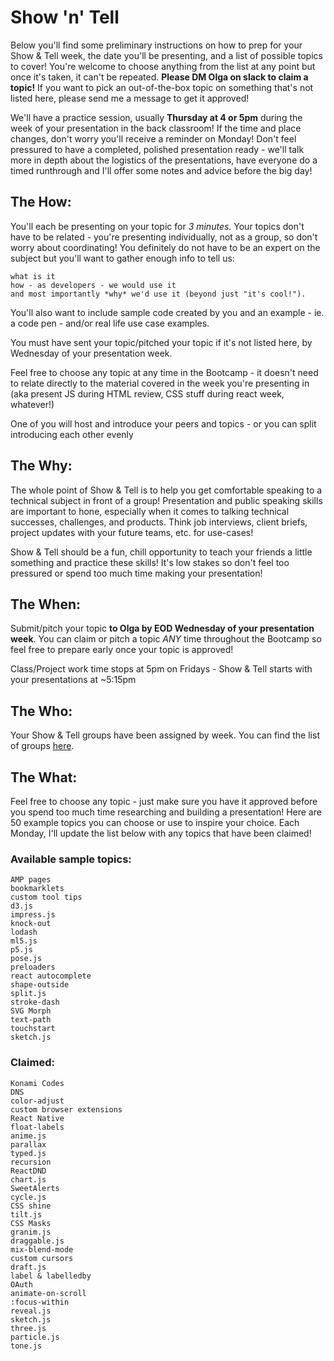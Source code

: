 # Show 'n' Tell

Below you'll find some preliminary instructions on how to prep for your Show & Tell week, the date you'll be presenting, and a list of possible topics to cover!  You're welcome to choose anything from the list at any point but once it's taken, it can't be repeated. **Please DM Olga on slack to claim a topic!** If you want to pick an out-of-the-box topic on something that's not listed here, please send me a message to get it approved! 

We'll have a practice session, usually **Thursday at 4 or 5pm** during the week of your presentation in the back classroom! If the time and place changes, don't worry you'll receive a reminder on Monday! Don't feel pressured to have a completed, polished presentation ready - we'll talk more in depth about the logistics of the presentations, have everyone do a timed runthrough and I'll offer some notes and advice before the big day!

## The How:
You'll each be presenting on your topic for *3 minutes*. Your topics don't have to be related - you're presenting individually, not as a group, so don't worry about coordinating! You definitely do not have to be an expert on the subject but you'll want to gather enough info to tell us:
```
what is it
how - as developers - we would use it
and most importantly *why* we'd use it (beyond just "it's cool!"). 
```
You'll also want to include sample code created by you and an example - ie. a code pen - and/or real life use case examples. 

You must have sent your topic/pitched your topic if it's not listed here, by Wednesday of your presentation week.

Feel free to choose any topic at any time in the Bootcamp - it doesn't need to relate directly to the material covered in the week you're presenting in (aka present JS during HTML review, CSS stuff during react week, whatever!)

One of you will host and introduce your peers and topics - or you can split introducing each other evenly

## The Why:
The whole point of Show & Tell is to help you get comfortable speaking to a technical subject in front of a group! Presentation and public speaking skills are important to hone, especially when it comes to talking technical successes, challenges, and products. Think job interviews, client briefs, project updates with your future teams, etc. for use-cases!

Show & Tell should be a fun, chill opportunity to teach your friends a little something and practice these skills! It's low stakes so don't feel too pressured or spend too much time making your presentation! 

## The When:
Submit/pitch your topic **to Olga by EOD Wednesday of your presentation week**. You can claim or pitch a topic *ANY* time throughout the Bootcamp so feel free to prepare early once your topic is approved!

Class/Project work time stops at 5pm on Fridays - Show & Tell starts with your presentations at ~5:15pm

## The Who:
Your Show & Tell groups have been assigned by week. You can find the list of groups [here](https://docs.google.com/spreadsheets/d/1BJcOU0NTPuH9FJcuvqABjMNM2h8X24lpx_fPKzrO0m4/edit?usp=sharing).

## The What:
Feel free to choose any topic - just make sure you have it approved before you spend too much time researching and building a presentation! Here are 50 example topics you can choose or use to inspire your choice. Each Monday, I'll update the list below with any topics that have been claimed!

### Available sample topics:
```
AMP pages
bookmarklets
custom tool tips
d3.js
impress.js
knock-out
lodash
ml5.js
p5.js
pose.js
preloaders
react autocomplete
shape-outside
split.js
stroke-dash
SVG Morph
text-path
touchstart
sketch.js
```

### Claimed:
```
Konami Codes
DNS
color-adjust
custom browser extensions
React Native
float-labels
anime.js
parallax
typed.js
recursion
ReactDND
chart.js
SweetAlerts
cycle.js
CSS shine
tilt.js
CSS Masks
granim.js
draggable.js
mix-blend-mode
custom cursors
draft.js
label & labelledby
OAuth
animate-on-scroll
:focus-within
reveal.js
sketch.js
three.js
particle.js
tone.js
```
